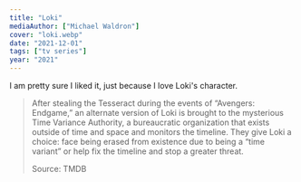 ```yaml
---
title: "Loki"
mediaAuthor: ["Michael Waldron"]
cover: "loki.webp"
date: "2021-12-01"
tags: ["tv series"]
year: "2021"
---
```


I am pretty sure I liked it, just because I love Loki's character.

> After stealing the Tesseract during the events of “Avengers: Endgame,” an alternate version of Loki is brought to the mysterious Time Variance Authority, a bureaucratic organization that exists outside of time and space and monitors the timeline. They give Loki a choice: face being erased from existence due to being a “time variant” or help fix the timeline and stop a greater threat.
>
> Source: TMDB

